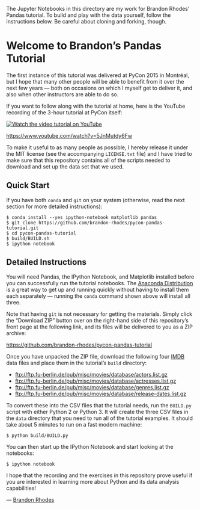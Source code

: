 The Jupyter Notebooks in this directory are my work for Brandon Rhodes' 
Pandas tutorial.  To build and play with the data yourself, follow the 
instructions below.  Be careful about cloning and forking, though.  

# Welcome to Brandon’s Pandas Tutorial

The first instance of this tutorial was delivered at PyCon 2015 in
Montréal, but I hope that many other people will be able to benefit from
it over the next few years — both on occasions on which I myself get to
deliver it, and also when other instructors are able to do so.

If you want to follow along with the tutorial at home, here is the
YouTube recording of the 3-hour tutorial at PyCon itself:

[![Watch the video tutorial on YouTube](youtube.png)](http://www.youtube.com/watch?v=5JnMutdy6Fw "Pandas From The Ground Up - PyCon 2015")

https://www.youtube.com/watch?v=5JnMutdy6Fw

To make it useful to as many people as possible, I hereby release it
under the MIT license (see the accompanying `LICENSE.txt` file) and I
have tried to make sure that this repository contains all of the scripts
needed to download and set up the data set that we used.

## Quick Start

If you have both `conda` and `git` on your system (otherwise, read the
next section for more detailed instructions):

    $ conda install --yes ipython-notebook matplotlib pandas
    $ git clone https://github.com/brandon-rhodes/pycon-pandas-tutorial.git
    $ cd pycon-pandas-tutorial
    $ build/BUILD.sh
    $ ipython notebook

## Detailed Instructions

You will need Pandas, the IPython Notebook, and Matplotlib installed
before you can successfully run the tutorial notebooks.  The [Anaconda
Distribution](http://continuum.io/downloads) is a great way to get up
and running quickly without having to install them each separately —
running the `conda` command shown above will install all three.

Note that having `git` is not necessary for getting the materials.
Simply click the “Download ZIP” button over on the right-hand side of
this repository’s front page at the following link, and its files will
be delivered to you as a ZIP archive:

https://github.com/brandon-rhodes/pycon-pandas-tutorial

Once you have unpacked the ZIP file, download the following four
[IMDB](https://www.imdb.com/) data files and place them in the
tutorial’s `build` directory:

* ftp://ftp.fu-berlin.de/pub/misc/movies/database/actors.list.gz
* ftp://ftp.fu-berlin.de/pub/misc/movies/database/actresses.list.gz
* ftp://ftp.fu-berlin.de/pub/misc/movies/database/genres.list.gz
* ftp://ftp.fu-berlin.de/pub/misc/movies/database/release-dates.list.gz

To convert these into the CSV files that the tutorial needs, run the
`BUILD.py` script with either Python 2 or Python 3.  It will create the
three CSV files in the `data` directory that you need to run all of the
tutorial examples.  It should take about 5 minutes to run on a fast
modern machine:

    $ python build/BUILD.py

You can then start up the IPython Notebook and start looking at the
notebooks:

    $ ipython notebook

I hope that the recording and the exercises in this repository prove
useful if you are interested in learning more about Python and its data
analysis capabilities!

— [Brandon Rhodes](http://rhodesmill.org/brandon/)
